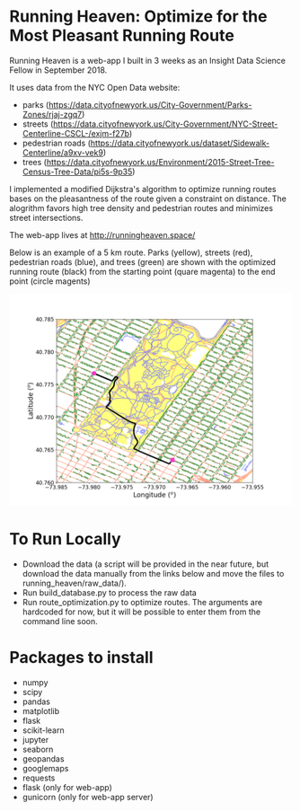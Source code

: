 # Running Heaven: Optimize for the Most Pleasant Running Route

Running Heaven is a web-app I built in 3 weeks as an Insight Data Science Fellow in September 2018.

It uses data from the NYC Open Data website:
  * parks (https://data.cityofnewyork.us/City-Government/Parks-Zones/rjaj-zgq7)
  * streets (https://data.cityofnewyork.us/City-Government/NYC-Street-Centerline-CSCL-/exjm-f27b)
  * pedestrian roads (https://data.cityofnewyork.us/dataset/Sidewalk-Centerline/a9xv-vek9)
  * trees (https://data.cityofnewyork.us/Environment/2015-Street-Tree-Census-Tree-Data/pi5s-9p35)

I implemented a modified Dijkstra's algorithm to optimize running routes bases on the pleasantness of the route given a constraint on distance. The alogrithm favors high tree density and pedestrian routes and minimizes street intersections.

The web-app lives at http://runningheaven.space/

Below is an example of a 5 km route. Parks (yellow), streets (red), pedestrian roads (blue), and trees (green) are shown with the optimized running route (black) from the starting point (quare magenta) to the end point (circle magents)

<p align='center'>
<img src='figures/example_route.png' width='650'>
</p>


# To Run Locally
  * Download the data (a script will be provided in the near future, but download the data manually from the links below and move the files to running_heaven/raw_data/).
  * Run build_database.py to process the raw data
  * Run route_optimization.py to optimize routes. The arguments are hardcoded for now, but it will be possible to enter them from the command line soon.

# Packages to install
  * numpy
  * scipy
  * pandas
  * matplotlib
  * flask
  * scikit-learn
  * jupyter
  * seaborn
  * geopandas
  * googlemaps
  * requests
  * flask (only for web-app)
  * gunicorn (only for web-app server)

